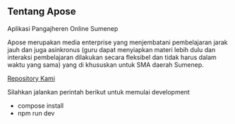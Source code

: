 ## Tentang Apose

Aplikasi Pangajheren Online Sumenep

Apose merupakan media enterprise yang menjembatani pembelajaran jarak jauh dan juga asinkronus (guru dapat menyiapkan materi lebih dulu dan interaksi pembelajaran dilakukan secara fleksibel dan tidak harus dalam waktu yang sama) yang di khususkan untuk SMA daerah Sumenep. 

<a href="https://github.com/LaughSmileCtrl/wppl">Repository Kami</a>

Silahkan jalankan perintah berikut untuk memulai development
- compose install
- npm run dev